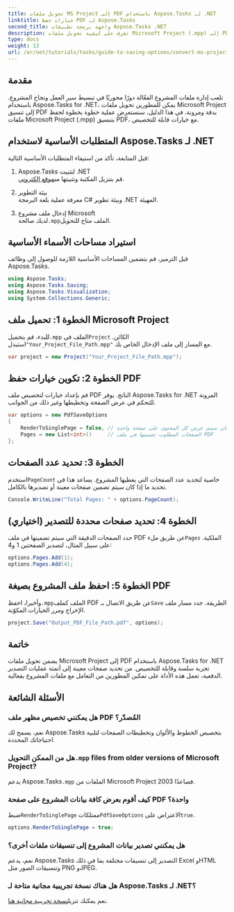 ```yaml
---
title: تحويل ملفات MS Project إلى PDF باستخدام Aspose.Tasks لـ .NET
linktitle: خيارات حفظ PDF لـ Aspose.Tasks
second_title: واجهة برمجة تطبيقات Aspose.Tasks .NET
description: تعرف على كيفية تحويل ملفات Microsoft Project (.mpp) إلى PDF باستخدام Aspose.Tasks for .NET. اتبع هذا الدليل خطوة بخطوة لتخصيص إخراج PDF، وتحديد صفحات معينة، وأتمتة التحويلات الدفعية.
type: docs
weight: 13
url: /ar/net/tutorials/tasks/guide-to-saving-options/convert-ms-project-files-to-pdf/
---
```

## مقدمة

تلعب إدارة ملفات المشروع الفعّالة دورًا محوريًا في تبسيط سير العمل ونجاح المشروع. باستخدام Aspose.Tasks for .NET، يمكن للمطورين تحويل ملفات Microsoft Project إلى تنسيق PDF بدقة ومرونة. في هذا الدليل، سنستعرض عملية خطوة بخطوة لحفظ ملفات Microsoft Project (.mpp) بتنسيق PDF، مع خيارات قابلة للتخصيص.

## المتطلبات الأساسية لاستخدام Aspose.Tasks لـ .NET

قبل المتابعة، تأكد من استيفاء المتطلبات الأساسية التالية:

1. Aspose.Tasks لتثبيت .NET  
    قم بتنزيل المكتبة وتثبيتها من[موقع إلكتروني](https://releases.aspose.com/tasks/net/).

2. بيئة التطوير  
   معرفة عملية بلغة البرمجة C# وبيئة تطوير .NET المهيئة.

3. إدخال ملف مشروع Microsoft  
    لديك صالحة`.mpp`الملف متاح للتحويل.

## استيراد مساحات الأسماء الأساسية

قبل الترميز، قم بتضمين المساحات الأساسية اللازمة للوصول إلى وظائف Aspose.Tasks. 

```csharp
using Aspose.Tasks;
using Aspose.Tasks.Saving;
using Aspose.Tasks.Visualization;
using System.Collections.Generic;
```

## الخطوة 1: تحميل ملف Microsoft Project

 للبدء، قم بتحميل`.mpp` الملف في`Project` الكائن. استبدل`"Your_Project_File_Path.mpp"` مع المسار إلى ملف الإدخال الخاص بك.

```csharp
var project = new Project("Your_Project_File_Path.mpp");
```

## الخطوة 2: تكوين خيارات حفظ PDF

قم بإعداد خيارات لتخصيص ملف PDF الناتج. يوفر Aspose.Tasks for .NET المرونة للتحكم في عرض الصفحة وتخطيطها وغير ذلك من الجوانب.

```csharp
var options = new PdfSaveOptions
{
    RenderToSinglePage = false, // ما إذا كان سيتم عرض كل المحتوى على صفحة واحدة
    Pages = new List<int>()     // الصفحات المطلوب تضمينها في ملف PDF
};
```

## الخطوة 3: تحديد عدد الصفحات

 استخدم`PageCount` خاصية لتحديد عدد الصفحات التي يغطيها المشروع. يساعد هذا في تحديد ما إذا كان سيتم تضمين صفحات معينة أو تصديرها بالكامل.

```csharp
Console.WriteLine("Total Pages: " + options.PageCount);
```

## الخطوة 4: تحديد صفحات محددة للتصدير (اختياري)

 حدد الصفحات الدقيقة التي سيتم تضمينها في ملف PDF عن طريق ملء`Pages` الملكية. على سبيل المثال، لتصدير الصفحتين 1 و4:

```csharp
options.Pages.Add(1);
options.Pages.Add(4);
```

## الخطوة 5: احفظ ملف المشروع بصيغة PDF

 وأخيرا، احفظ`.mpp`الملف كملف PDF عن طريق الاتصال بـ`Save` الطريقة. حدد مسار ملف الإخراج ومرر الخيارات المكوّنة.

```csharp
project.Save("Output_PDF_File_Path.pdf", options);
```

## خاتمة

يضمن تحويل ملفات Microsoft Project إلى PDF باستخدام Aspose.Tasks for .NET تجربة سلسة وقابلة للتخصيص. من تحديد صفحات معينة إلى أتمتة عمليات التصدير الدفعية، تعمل هذه الأداة على تمكين المطورين من التعامل مع ملفات المشروع بفعالية.

## الأسئلة الشائعة

### هل يمكنني تخصيص مظهر ملف PDF المُصدّر؟
نعم، يسمح لك Aspose.Tasks بتخصيص الخطوط والألوان وتخطيطات الصفحات لتلبية احتياجاتك المحددة.

###  هل من الممكن التحويل`.mpp` files from older versions of Microsoft Project?
 يدعم Aspose.Tasks`.mpp` الملفات من Microsoft Project 2003 فصاعدًا.

### كيف أقوم بعرض كافة بيانات المشروع على صفحة PDF واحدة؟
 ضبط`RenderToSinglePage` ممتلكات`PdfSaveOptions` الاعتراض على`true`.

```csharp
options.RenderToSinglePage = true;
```

### هل يمكنني تصدير بيانات المشروع إلى تنسيقات ملفات أخرى؟
نعم، يدعم Aspose.Tasks التصدير إلى تنسيقات مختلفة بما في ذلك Excel وHTML وتنسيقات الصور مثل PNG وJPEG.

### هل هناك نسخة تجريبية مجانية متاحة لـ Aspose.Tasks لـ .NET؟
 نعم يمكنك تنزيل[نسخة تجريبية مجانية هنا](https://releases.aspose.com/).